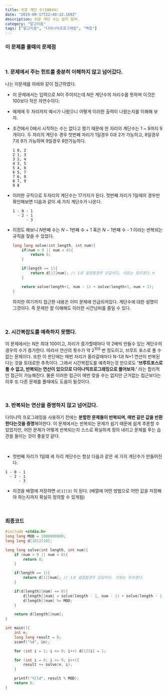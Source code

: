 ```yaml
---
title: 쉬운 계단 수(10844)
date: "2019-09-17T22:40:32.169Z"
description: 쉬운 계단 수는 쉽지 않아.
category: "알고리즘"
tags: ["알고리즘", "다이나믹프로그래밍", "백준"]
---
```


### 이 문제를 풀때의 문제점

<br>

### 1. 문제에서 주는 힌트를 충분히 이해하지 않고 넘어갔다.

나는 이문제를 아래와 같이 접근하였다.

- 이 문제에서는 입력으로 $N$이 주어지는데 $N$은 계단수의 자리수를 뜻하며 이것은 $100$보다 작은 자연수이다.
- 예제에 두 자리까지 예시가 나왔으니 어떻게 이러한 출력이 나왔는지를 이해해 보자.
- 조건에서 $0$에서 시작하는 수는 없다고 했기 때문에 한 자리의 계단수는 1 ~ 9까지 $9$개이다. 두 자리의 계단수 경우 첫번째 자리가 $1$일경우 $0$과 $2$가 가능하고, $8$일경우 $7$과 $9$가 가능하며 $9$일경우 $8$만가능하다.

    ```
    1 0, 2
    2 1, 3
    3 2, 4
    4 3, 5
    5 4, 6
    6 5, 7
    7 6, 8
    8 7, 9
    9 8
    ```

- 이러한 규칙으로 두자리의 계단수는 $17$가지가 된다. 첫번째 자리가 $1$일때의 경우만 확인해보면 다음과 같이 세 가지 계단수가 나온다.

    ```
    1 - 0 - 1
      - 2 - 1
          - 3
    ```

- 이정도 해보니 $N$번째 수는 $N-1$번째 수 + 1 혹은 $N-1$번째 수 - 1 이라는 반복되는 규칙을 찾을 수 있었다.

    ```cpp
    long long solve(int length, int num){
        if(num > 9 || num < 0){
            return 0;
        }

        if(length == 1){
            return d[1][num]; // 1로 설정할경우 오답이다. 이유는 모르겠다.ㅍ
        }

        return solve(length+1, num - 1) + solve(length+1, num + 1);
    }
    ```

    하지만 여기까지 접근한 내용은 이미 문제에 언급되어있다. 계단수에 대한 설명이 그것이다. 즉 문제만 잘 이해해도 이러한 시간낭비를 줄일 수 있다.

<br>

### 2. 시간복잡도를 예측하지 못했다.

이 문제에서는 $N$은 최대 $100$이고, 자리가 증가할때마다 약 2배씩 만들수 있는 계단수의 경우의 수가 증가한다. 따라서 연산의 횟수가 약 $2^{100}$ 번 정도이고, 브루트 포스로 풀 수 없는 문제이다. 또한 이 판단에는 매번 자리가 올라갈때마다 N-1과 N+1 연산이 반복된다는 것을 토대로한 추측이다. 그래서 시간복잡도를 예측하는것 만으로도 **'브루트포스로 풀 수 없고, 반복되는 연산이 있으므로 다이나믹프로그래밍으로 풀어보자.'** 라는 합리적인 접근이 가능해진다. 물론 이러한 접근이 매번 맞을 수는 없지만 근거없는 접근보다는 이후 또 다른 문제를 풀때에도 도움이 될것이다.

<br>

### 3. 반복되는 연산을 증명하지 않고 넘어갔다.

다이나믹 프로그래밍을 사용하기 전에는 **분할한 문제들이 반복되며, 매번 같은 값을 반환한다는것을 증명**해야한다. 이 문제에서는 반복되는 문제가 쉽기 때문에 쉽게 추론할 수 있었지만, 어떤 문제가 어떻게 반복되는지 스스로 확실하게 정의 내리고 문제를 푸는 습관을 들이는 것이 좋을것 같다.

<br>

- 첫번째 자리가 $1$일떄 세 자리 계단수는 항상 다음과 같은 세 가지 계단수가 만들어진다.

```
1 - 0 - 1
  - 2 - 1
      - 3
```

- 이것을 배열에 저장하면 `d[1][3]` 이 된다. (배열에 어떤 방법으로 어떤 값을 저장해야 하는지까지 확실히 정의할 수 있게됨)

<br>

### 최종코드

```cpp
#include <stdio.h>
long long MOD = 1000000000;
long long d[101][10];

long long solve(int length, int num){   
    if (num > 9 || num < 0){
        return 0;
    }

    if(length == 1){
        return d[1][num]; // 1로 설정할경우 오답이다. 이유는 모르겠다.
    }

    if(d[length][num] == 0){
        d[length][num] = solve(length - 1, num - 1) + solve(length - 1, num + 1);
        d[length][num] %= MOD;
    }

    return d[length][num];
}

int main(){
    int n;
    long long result = 0;
    scanf("%d", &n);

    for (int i = 1; i <= 9; i++) d[1][i] = 1;

    for (int i = 0; i <= 9; i++){
        result += solve(n, i);
    }

    printf("%lld", result % MOD);
    return 0;
}
```